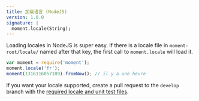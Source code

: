 ```yaml
---
title: 加载语言 (NodeJS)
version: 1.0.0
signature: |
  moment.locale(String);
---
```



Loading locales in NodeJS is super easy. If there is a locale file in `moment-root/locale/` named after that key, the first call to `moment.locale` will load it.

```javascript
var moment = require('moment');
moment.locale('fr');
moment(1316116057189).fromNow(); // il y a une heure
```

If you want your locale supported, create a pull request to the `develop` branch with the [required locale and unit test files](#/i18n/adding-locale/).
